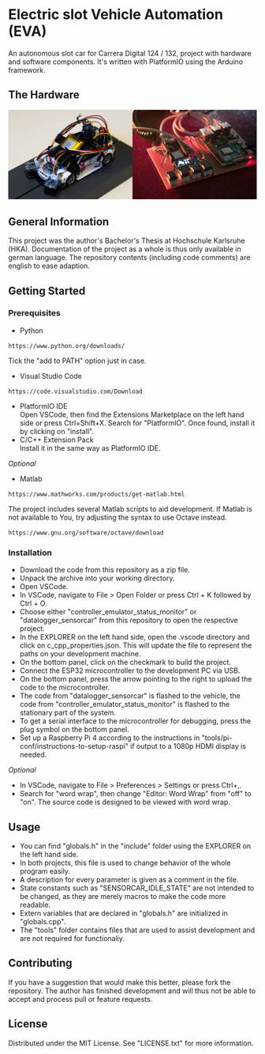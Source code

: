 # Electric slot Vehicle Automation (EVA)
An autonomous slot car for Carrera Digital 124 / 132, project with hardware and software components.
It's  written with PlatformIO using the Arduino framework.

## The Hardware
![EVA Hardware](eva-hardware.jpg?raw=true)

## General Information
This project was the author's Bachelor's Thesis at Hochschule Karlsruhe (HKA).
Documentation of the project as a whole is thus only available in german language.
The repository contents (including code comments) are english to ease adaption.

## Getting Started
### Prerequisites
- Python  
```
https://www.python.org/downloads/
```
Tick the "add to PATH" option just in case.
- Visual Studio Code  
```
https://code.visualstudio.com/Download
```
- PlatformIO IDE  
Open VSCode, then find the Extensions Marketplace on the left hand side or press Ctrl+Shift+X.
Search for "PlatformIO".
Once found, install it by clicking on "install".
- C/C++ Extension Pack  
Install it in the same way as PlatformIO IDE.

*Optional*
- Matlab  
```
https://www.mathworks.com/products/get-matlab.html
```
The project includes several Matlab scripts to aid development.
If Matlab is not available to You, try adjusting the syntax to use Octave instead.
```
https://www.gnu.org/software/octave/download
```

### Installation
- Download the code from this repository as a zip file.
- Unpack the archive into your working directory.
- Open VSCode.
- In VSCode, navigate to File > Open Folder or press Ctrl + K followed by Ctrl + O.
- Choose either "controller_emulator_status_monitor" or "datalogger_sensorcar" from this repository to open the respective project.
- In the EXPLORER on the left hand side, open the .vscode directory and click on c_cpp_properties.json. This will update the file to represent the paths on your development machine.
- On the bottom panel, click on the checkmark to build the project.
- Connect the ESP32 microcontroller to the development PC via USB.
- On the bottom panel, press the arrow pointing to the right to upload the code to the microcontroller.
- The code from "datalogger_sensorcar" is flashed to the vehicle, the code from "controller_emulator_status_monitor" is flashed to the stationary part of the system.
- To get a serial interface to the microcontroller for debugging, press the plug symbol on the bottom panel.
- Set up a Raspberry Pi 4 according to the instructions in "tools/pi-conf/instructions-to-setup-raspi" if output to a 1080p HDMI display is needed.  

*Optional*
- In VSCode, navigate to File > Preferences > Settings or press Ctrl+,.
- Search for "word wrap", then change "Editor: Word Wrap" from "off" to "on". The source code is designed to be viewed with word wrap.

## Usage
- You can find "globals.h" in the "include" folder using the EXPLORER on the left hand side.
- In both projects, this file is used to change behavior of the whole program easily.
- A description for every parameter is given as a comment in the file.
- State constants such as "SENSORCAR_IDLE_STATE" are not intended to be changed, as they are merely macros to make the code more readable.
- Extern variables that are declared in "globals.h" are initialized in "globals.cpp".
- The "tools" folder contains files that are used to assist development and are not required for functionaliy.

## Contributing
If you have a suggestion that would make this better, please fork the repository.
The author has finished development and will thus not be able to accept and process pull or feature requests.

## License
Distributed under the MIT License. See "LICENSE.txt" for more information.
